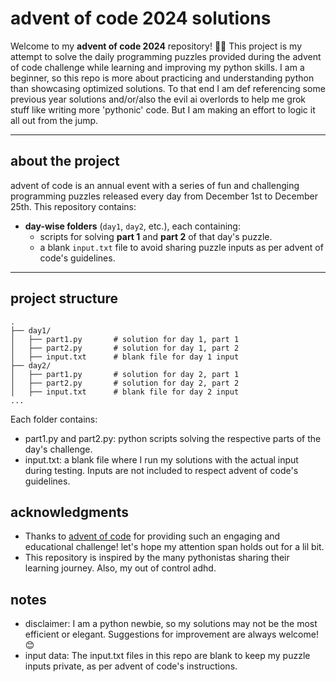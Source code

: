 # advent of code 2024 solutions

Welcome to my **advent of code 2024** repository! 🎄✨ This project is my attempt to solve the daily programming puzzles provided during the advent of code challenge while learning and improving my python skills. I am a beginner, so this repo is more about practicing and understanding python than showcasing optimized solutions. To that end I am def referencing some previous year solutions and/or/also the evil ai overlords to help me grok stuff like writing more 'pythonic' code. But I am making an effort to logic it all out from the jump.

---

## about the project

advent of code is an annual event with a series of fun and challenging programming puzzles released every day from December 1st to December 25th. This repository contains:

- **day-wise folders** (`day1`, `day2`, etc.), each containing:
  - scripts for solving **part 1** and **part 2** of that day's puzzle.
  - a blank `input.txt` file to avoid sharing puzzle inputs as per advent of code's guidelines.
  
---

## project structure

```plaintext
.
├── day1/
│   ├── part1.py       # solution for day 1, part 1
│   ├── part2.py       # solution for day 1, part 2
│   ├── input.txt      # blank file for day 1 input
├── day2/
│   ├── part1.py       # solution for day 2, part 1
│   ├── part2.py       # solution for day 2, part 2
│   ├── input.txt      # blank file for day 2 input
...
```
Each folder contains:

- part1.py and part2.py: python scripts solving the respective parts of the day's challenge.
- input.txt: a blank file where I run my solutions with the actual input during testing. Inputs are not included to respect advent of code's guidelines.

## acknowledgments
- Thanks to [advent of code](https://adventofcode.com/) for providing such an engaging and educational challenge! let's hope my attention span holds out for a lil bit.
- This repository is inspired by the many pythonistas sharing their learning journey. Also, my out of control adhd.

## notes
- disclaimer: I am a python newbie, so my solutions may not be the most efficient or elegant. Suggestions for improvement are always welcome! 😊
- input data: The input.txt files in this repo are blank to keep my puzzle inputs private, as per advent of code's instructions.
